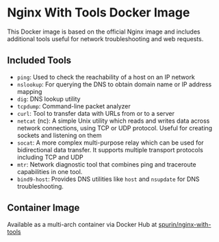 # Nginx With Tools Docker Image

This Docker image is based on the official Nginx image and includes additional tools useful for network troubleshooting and web requests.

## Included Tools

- `ping`: Used to check the reachability of a host on an IP network
- `nslookup`: For querying the DNS to obtain domain name or IP address mapping
- `dig`: DNS lookup utility
- `tcpdump`: Command-line packet analyzer
- `curl`: Tool to transfer data with URLs from or to a server
- `netcat` (nc): A simple Unix utility which reads and writes data across network connections, using TCP or UDP protocol. Useful for creating sockets and listening on them
- `socat`: A more complex multi-purpose relay which can be used for bidirectional data transfer. It supports multiple transport protocols including TCP and UDP
- `mtr`: Network diagnostic tool that combines ping and traceroute capabilities in one tool.
- `bind9-host`: Provides DNS utilities like `host` and `nsupdate` for DNS troubleshooting.

## Container Image

Available as a multi-arch container via Docker Hub at [spurin/nginx-with-tools](https://hub.docker.com/r/spurin/nginx-with-tools)
